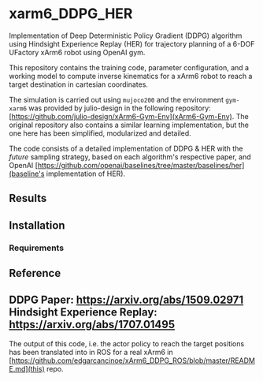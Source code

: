 # xarm6_DDPG_HER
Implementation of Deep Deterministic Policy Gradient (DDPG) algorithm using Hindsight Experience Replay (HER) for trajectory planning of a 6-DOF UFactory xArm6 robot using OpenAI gym.

This repository contains the training code, parameter configuration, and a working model to compute inverse kinematics for a xArm6 robot to reach a target destination in cartesian coordinates.

The simulation is carried out using ```mujoco200``` and the environment ```gym-xarm6``` was provided by julio-design in the following repository: [https://github.com/julio-design/xArm6-Gym-Env](xArm6-Gym-Env). The original repository also contains a similar learning implementation, but the one here has been simplified, modularized and detailed.

The code consists of a detailed implementation of DDPG & HER with the _future_ sampling strategy, based on each algorithm's respective paper, and OpenAI [https://github.com/openai/baselines/tree/master/baselines/her](baseline's implementation of HER).

## Results

## Installation

### Requirements


## Reference
**DDPG Paper**: <a>https://arxiv.org/abs/1509.02971</a>
**Hindsight Experience Replay**: https://arxiv.org/abs/1707.01495
---
The output of this code, i.e. the actor policy to reach the target positions has been translated into in ROS for a real xArm6 in [https://github.com/edgarcancinoe/xArm6_DDPG_ROS/blob/master/README.md](this) repo.
